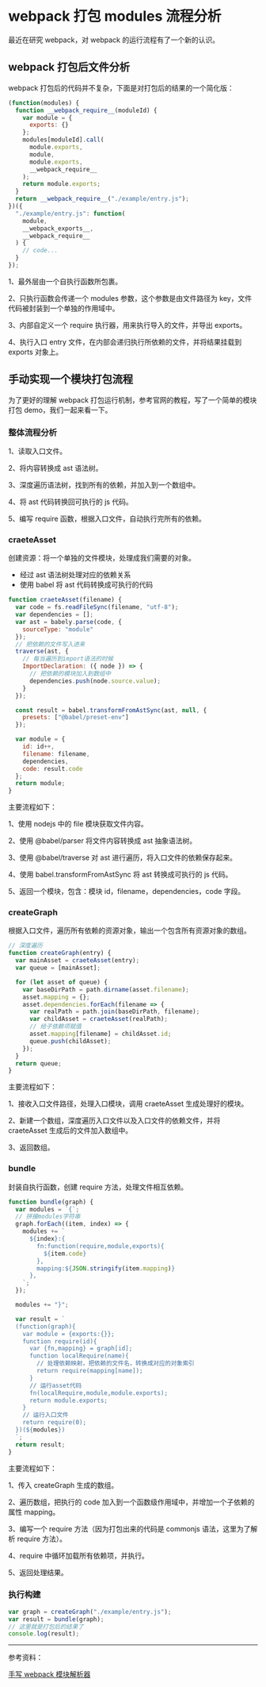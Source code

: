 # webpack 打包 modules 流程分析

最近在研究 webpack，对 webpack 的运行流程有了一个新的认识。

## webpack 打包后文件分析

webpack 打包后的代码并不复杂，下面是对打包后的结果的一个简化版：

```js
(function(modules) {
  function __webpack_require__(moduleId) {
    var module = {
      exports: {}
    };
    modules[moduleId].call(
      module.exports,
      module,
      module.exports,
      __webpack_require__
    );
    return module.exports;
  }
  return __webpack_require__("./example/entry.js");
})({
  "./example/entry.js": function(
    module,
    __webpack_exports__,
    __webpack_require__
  ) {
    // code...
  }
});
```

1、最外层由一个自执行函数所包裹。

2、只执行函数会传递一个 modules 参数，这个参数是由文件路径为 key，文件代码被封装到一个单独的作用域中。

3、内部自定义一个 require 执行器，用来执行导入的文件，并导出 exports。

4、执行入口 entry 文件，在内部会递归执行所依赖的文件，并将结果挂载到 exports 对象上。

## 手动实现一个模块打包流程

为了更好的理解 webpack 打包运行机制，参考官网的教程，写了一个简单的模块打包 demo，我们一起来看一下。

### 整体流程分析

1、读取入口文件。

2、将内容转换成 ast 语法树。

3、深度遍历语法树，找到所有的依赖，并加入到一个数组中。

4、将 ast 代码转换回可执行的 js 代码。

5、编写 require 函数，根据入口文件，自动执行完所有的依赖。

### craeteAsset

创建资源：将一个单独的文件模块，处理成我们需要的对象。

- 经过 ast 语法树处理对应的依赖关系
- 使用 babel 将 ast 代码转换成可执行的代码

```js
function craeteAsset(filename) {
  var code = fs.readFileSync(filename, "utf-8");
  var dependencies = [];
  var ast = babely.parse(code, {
    sourceType: "module"
  });
  // 把依赖的文件写入进来
  traverse(ast, {
    // 每当遍历到import语法的时候
    ImportDeclaration: ({ node }) => {
      // 把依赖的模块加入到数组中
      dependencies.push(node.source.value);
    }
  });

  const result = babel.transformFromAstSync(ast, null, {
    presets: ["@babel/preset-env"]
  });

  var module = {
    id: id++,
    filename: filename,
    dependencies,
    code: result.code
  };
  return module;
}
```

主要流程如下：

1、使用 nodejs 中的 file 模块获取文件内容。

2、使用 @babel/parser 将文件内容转换成 ast 抽象语法树。

3、使用 @babel/traverse 对 ast 进行遍历，将入口文件的依赖保存起来。

4、使用 babel.transformFromAstSync 将 ast 转换成可执行的 js 代码。

5、返回一个模块，包含：模块 id，filename，dependencies，code 字段。

### createGraph

根据入口文件，遍历所有依赖的资源对象，输出一个包含所有资源对象的数组。

```js
// 深度遍历
function createGraph(entry) {
  var mainAsset = craeteAsset(entry);
  var queue = [mainAsset];

  for (let asset of queue) {
    var baseDirPath = path.dirname(asset.filename);
    asset.mapping = {};
    asset.dependencies.forEach(filename => {
      var realPath = path.join(baseDirPath, filename);
      var childAsset = craeteAsset(realPath);
      // 给子依赖项赋值
      asset.mapping[filename] = childAsset.id;
      queue.push(childAsset);
    });
  }
  return queue;
}
```

主要流程如下：

1、接收入口文件路径，处理入口模块，调用 craeteAsset 生成处理好的模块。

2、新建一个数组，深度遍历入口文件以及入口文件的依赖文件，并将 craeteAsset 生成后的文件加入数组中。

3、返回数组。

### bundle

封装自执行函数，创建 require 方法，处理文件相互依赖。

```js
function bundle(graph) {
  var modules = `{`;
  // 拼接modules字符串
  graph.forEach((item, index) => {
    modules += `
      ${index}:{
        fn:function(require,module,exports){
          ${item.code}
        },
        mapping:${JSON.stringify(item.mapping)}
      },
    `;
  });

  modules += "}";

  var result = `
  (function(graph){
    var module = {exports:{}};
    function require(id){
      var {fn,mapping} = graph[id];
      function localRequire(name){
        // 处理依赖映射，把依赖的文件名，转换成对应的对象索引
        return require(mapping[name]);
      }
      // 运行asset代码
      fn(localRequire,module,module.exports);
      return module.exports;
    }
    // 运行入口文件
    return require(0);
  })(${modules})
  `;
  return result;
}
```

主要流程如下：

1、传入 createGraph 生成的数组。

2、遍历数组，把执行的 code 加入到一个函数级作用域中，并增加一个子依赖的属性 mapping。

3、编写一个 require 方法（因为打包出来的代码是 commonjs 语法，这里为了解析 require 方法）。

4、require 中循环加载所有依赖项，并执行。

5、返回处理结果。

### 执行构建

```js
var graph = createGraph("./example/entry.js");
var result = bundle(graph);
// 这里就是打包后的结果了
console.log(result);
```

---

参考资料：

[手写 webpack 模块解析器](https://github.com/yhlben/diy-webpack)
